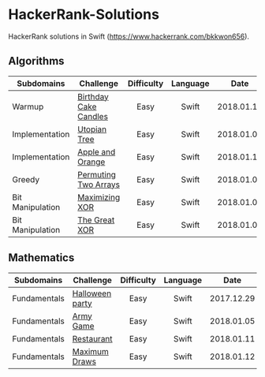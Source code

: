 # HackerRank-Solutions
HackerRank solutions in Swift (https://www.hackerrank.com/bkkwon656).


## Algorithms
| Subdomains | Challenge | Difficulty | Language | Date |
| ---------- | --------- | :--------: | :------: | :--: |
| Warmup     | [Birthday Cake Candles](https://github.com/elliekwon/HackerRank-Solutions/blob/master/Algorithms/Warmup/Birthday-Cake-Candles.swift) | Easy | Swift | 2018.01.16 |
| Implementation | [Utopian Tree](https://github.com/elliekwon/HackerRank-Solutions/blob/master/Algorithms/Implementation/Utopian-Tree.swift)  | Easy | Swift | 2018.01.03 |
| Implementation | [Apple and Orange](https://github.com/elliekwon/HackerRank-Solutions/blob/master/Algorithms/Implementation/Apple-and-Orange.swift)  | Easy | Swift | 2018.01.15 |
| Greedy | [Permuting Two Arrays](https://github.com/elliekwon/HackerRank-Solutions/blob/master/Algorithms/Greedy/Permuting-Two-Arrays.swift) | Easy | Swift | 2018.01.09 |
| Bit Manipulation | [Maximizing XOR](https://github.com/elliekwon/HackerRank-Solutions/blob/master/Algorithms/Bit%20Manipulation/Maximizing-XOR.swift) | Easy | Swift | 2018.01.02 |
| Bit Manipulation | [The Great XOR](https://github.com/elliekwon/HackerRank-Solutions/blob/master/Algorithms/Bit%20Manipulation/The-Great-XOR.swift) | Easy | Swift | 2018.01.08 |

## Mathematics
| Subdomains | Challenge | Difficulty | Language | Date |
| ---------- | --------- | :--------: | :------: | :--: |
| Fundamentals | [Halloween party](https://github.com/elliekwon/HackerRank-Solutions/blob/master/Mathematics/Fundamentals/Halloween-party.swift) | Easy | Swift |  2017.12.29 |
| Fundamentals | [Army Game](https://github.com/elliekwon/HackerRank-Solutions/blob/master/Mathematics/Fundamentals/Army-Game.swift)  | Easy       | Swift |  2018.01.05 |
| Fundamentals | [Restaurant](https://github.com/elliekwon/HackerRank-Solutions/blob/master/Mathematics/Fundamentals/Restaurant.swift)  | Easy | Swift |  2018.01.11 |
| Fundamentals | [Maximum Draws](https://github.com/elliekwon/HackerRank-Solutions/blob/master/Mathematics/Fundamentals/Maximum-Draws.swift)  | Easy | Swift |  2018.01.12 |


